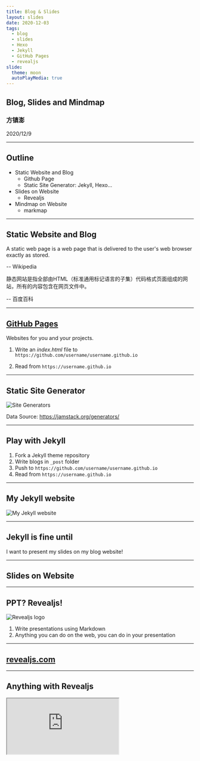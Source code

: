 ```yaml
---
title: Blog & Slides
layout: slides
date: 2020-12-03
tags:
  - blog
  - slides 
  - Hexo 
  - Jekyll 
  - GitHub Pages
  - revealjs 
slide:
  theme: moon
  autoPlayMedia: true
---
```


## Blog, Slides and Mindmap

### 方镇澎

2020/12/9

----

## Outline

* Static Website and Blog
  * Github Page
  * Static Site Generator: Jekyll, Hexo...
* Slides on Website
  * Revealjs
* Mindmap on Website
  * markmap

----

## Static Website and Blog

A static web page is a web page that is delivered to the user's web browser exactly as stored.

-- Wikipedia <!-- .element: style="text-align: right" -->

静态网站是指全部由HTML（标准通用标记语言的子集）代码格式页面组成的网站，所有的内容包含在网页文件中。

-- 百度百科 <!-- .element: style="text-align: right" -->

---

## [GitHub Pages](https://pages.github.com/)

Websites for you and your projects.

1. Write an *index.html* file to `https://github.com/username/username.github.io`

2. Read from `https://username.github.io`

---

## Static Site Generator

![Site Generators](site-generators.PNG)
<!-- .element: class="r-stretch" -->

Data Source: <https://jamstack.org/generators/>

---

## Play with Jekyll

1. Fork a Jekyll theme repository
2. Write blogs in `_post` folder
3. Push to `https://github.com/username/username.github.io`
4. Read from `https://username.github.io`

---

## My Jekyll website

![My Jekyll website](Jekyll-site.PNG)
<!-- .element: class="r-stretch" -->

---

## Jekyll is fine until

I want to present my slides on my blog website!
<!-- .element: class="fragment" data-fragment-index="1" -->

----

## Slides on Website

----

## PPT? Revealjs!

![Revealjs logo](https://hakim-static.s3.amazonaws.com/reveal-js/logo/v1/reveal-black-text.svg) <!-- .element: width="450" -->

1. Write presentations using Markdown
2. Anything you can do on the web, you can do in your presentation

---

## [revealjs.com](https://revealjs.com/)
<!-- .element: style="position: fixed;top: 0;left: 0;" -->
<!-- .slide: data-background-iframe="https://revealjs.com/" data-background-interactive -->

---

## Anything with Revealjs

<iframe class="r-stretch" src="https://rajgoel.github.io/reveal.js-demos/anything-demo.html#/"/>

---

## Revealjs Feature

1. Vertical Slide
2. Overiew Mode
3. Fullscreen Mode
4. PDF Export `?print-pdf`
5. Search plugin

---

## Slides.com

the official reveal.js presentation editor.

<video data-autoplay src="https://static.slid.es/site/homepage/v3/homepage-editor-1440x900.mp4"></video>

----

## Play with Hexo

I need a Javascript static site generator to use reveal.js easily.

1. Jekyll: Ruby *NO* <!-- .element: style="color:red" -->
2. Hexo: Javascript *YES* <!-- .element: style="color:green" -->
  
---

## Install Hexo

```bash
npm install hexo-cli -g
hexo init blog
cd blog
npm install
```

---

## Install Hexo theme

```bash
npm install hexo-theme-melody
```

---

## Use Melody Theme

[Melody](https://github.com/Molunerfinn/hexo-theme-melody) has Revealjs embeded.

Edit `_config.yml`

```yml
theme: melody
```

---

## Copy theme file

```bash
mv ./node_modules/hexo-theme-melody/_config.yml _config.melody.yml
```

---

## Write blog

```bash
hexo new post <title>
```

Then write blog in source/_posts/*title*.md

---

## Run Hexo locally

```bash
hexo server
```

---

## Deploy to GitHub

```bash
hexo g
hexo d
```

Or use [Travis CI](https://hexo.io/zh-cn/docs/github-pages.htmlhttps://travis-ci.com/)

![2020-12-08T154612](2020-12-08T154612.png)
<!-- .element: class="r-stretch" -->

---

## My local editor VSCode

![2020-12-04T145007](2020-12-04T145007.png)
<!-- .element: class="r-stretch" -->

1. *vscode-hexo-utils* plugin: enhance Markdown preview.

2. *Paste Image* plugin: paste image by ctrl-c/ctrl-alt-v.

----

## MindMap on Website

Let's hack Hexo theme.

---

## markmap.js.org
<!-- .element: style="position: fixed;top: 0;left: 0;" -->
<!-- .slide: data-background-iframe="https://markmap.js.org/" data-background-interactive -->

---

## My Old Mindmap
<!-- .element: style="position: fixed;top: 0;left: 0;" -->
<!-- .slide: data-background-iframe="https://fzp.github.io/2019/07/15/2019-7-16-web-safety/" data-background-interactive -->

---

## My New Mindmap
<!-- .element: style="position: fixed;top: 0;left: 0;" -->
<!-- .slide: data-background-color="rgb(255, 250, 250)" data-background-iframe="https://fzp.github.io/2020/12/08/web-safety.mm/" data-background-interactive -->

---

## Try My Theme

- <https://github.com/fzp/hexo-theme-melody>
- <https://www.npmjs.com/package/hexo-theme-melody-fzp>

----

## My Hexo website <fzp.github.io>
<!-- .element: style="position: fixed;top: 0;left: 0;" -->
<!-- .slide: data-background-iframe="https://fzp.github.io/" data-background-interactive -->

----

## Markup Language

Focus on Content

- Tex
- HTML
- Markdown
- Org-mode

---

## Tools for Markup Languages

- [Pandoc](https://pandoc.org/#)
- [Beamer](https://www.overleaf.com/learn/latex/beamer)
  - [Beamer in org-mode](https://orgmode.org/worg/exporters/beamer/tutorial.html)

----
## Why Blog?

Sharing knowledge, gaining a sense of identity and *learning* <!-- .element: style="color:red" -->.

<br/>

Feynman Technique:
<!-- .element: style="text-align: left" -->

Learn by teaching someone else a topic in simple terms.

----

## Blog Now!

fzp.github.io